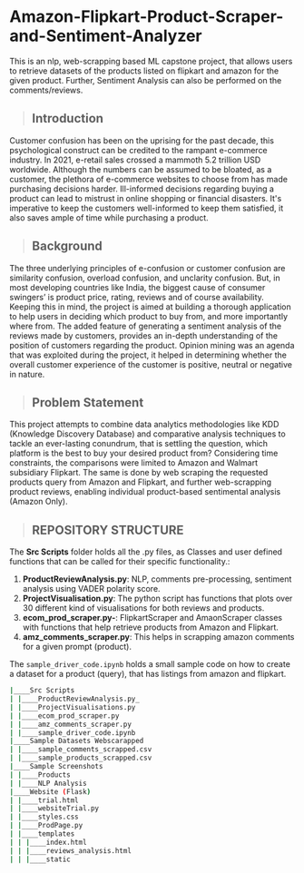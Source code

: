 # Amazon-Flipkart-Product-Scraper-and-Sentiment-Analyzer
This is an nlp, web-scrapping based ML capstone project, that allows users to retrieve datasets of the products listed on flipkart and amazon for the given product. Further, Sentiment Analysis can also be performed on the comments/reviews.

> ## Introduction
Customer confusion has been on the uprising for the past decade, this psychological construct can be credited to the rampant e-commerce industry. In 2021, e-retail sales crossed a mammoth 5.2 trillion USD worldwide. Although the numbers can be assumed to be bloated, as a customer, the plethora of e-commerce websites to choose from has made purchasing decisions harder. Ill-informed decisions regarding buying a product can lead to mistrust in online shopping or financial disasters. It's imperative to keep the customers well-informed to keep them satisfied, it also saves ample of time while purchasing a product.


> ## Background
The three underlying principles of e-confusion or customer confusion are similarity confusion, overload confusion, and unclarity confusion. But, in most developing countries like India, the biggest cause of consumer swingers’ is product price, rating, reviews and of course availability. Keeping this in mind, the project is aimed at building a thorough application to help users in deciding which product to buy from, and more importantly where from. The added feature of generating a sentiment analysis of the reviews made by customers, provides an in-depth understanding of the position of customers regarding the product. Opinion mining was an agenda that was exploited during the project, it helped in determining whether the overall customer experience of the customer is positive, neutral or negative in nature.

> ## Problem Statement
This project attempts to combine data analytics methodologies like KDD (Knowledge Discovery Database) and comparative analysis techniques to tackle an ever-lasting conundrum, that is settling the question, which platform is the best to buy your desired product from? Considering time constraints, the comparisons were limited to Amazon and Walmart subsidiary Flipkart. The same is done by web scraping the requested products query from Amazon and Flipkart, and further web-scrapping product reviews, enabling individual product-based sentimental analysis (Amazon Only).

> ## REPOSITORY STRUCTURE

The __Src Scripts__ folder holds all the .py files, as Classes and user defined functions that can be called for their specific functionality.:
1. __ProductReviewAnalysis.py__: NLP, comments pre-processing, sentiment analysis using VADER polarity score.
2. __ProjectVisualisation.py__: The python script has functions that plots over 30 different kind of visualisations for both reviews and products.
3. __ecom_prod_scraper.py-__: FlipkartScraper and AmaonScraper classes with functions that help retrieve products from Amazon and Flipkart.
4. __amz_comments_scraper.py__: This helps in scrapping amazon comments for a given prompt (product).

The ```sample_driver_code.ipynb``` holds a small sample code on how to create a dataset for a product (query), that has listings from amazon and flipkart.

```bash
|____Src Scripts
| |____ProductReviewAnalysis.py_
| |____ProjectVisualisations.py
| |____ecom_prod_scraper.py
| |____amz_comments_scraper.py
| |____sample_driver_code.ipynb
|____Sample Datasets Webscarapped
| |____sample_comments_scrapped.csv
| |____sample_products_scrapped.csv
|____Sample Screenshots
| |____Products
| |____NLP Analysis
|____Website (Flask)
| |____trial.html
| |____websiteTrial.py
| |____styles.css
| |____ProdPage.py
| |____templates
| | |____index.html
| | |____reviews_analysis.html
| | |____static
```
